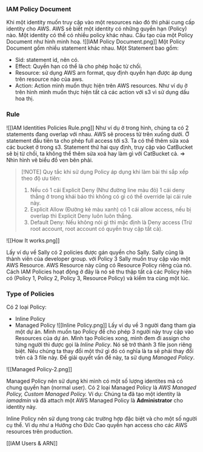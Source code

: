 ### IAM Policy Document
Khi một identity muốn truy cập vào một resources nào đó thì phải cung cấp identity cho AWS.
AWS sẽ biết một identity có những quyền hạn (Policy) nào. Một identity có thể có nhiều policy khác nhau.
Cấu tạo của một Policy Document như hình minh hoạ.
![[IAM Policy Document.png]]
Một Policy Document gồm nhiều statement khác nhau. Một Statement bao gồm:
- Sid: statement id, nên có.
- Effect: Quyền hạn có thể là cho phép hoặc từ chối.
- Resource: sử dụng AWS arn format, quy định quyền hạn được áp dụng trên resource nào của aws.
- Action: Action mình muốn thực hiện trên AWS resources. Như ví dụ ở trên hình mình muốn thực hiện tất cả các action với s3 vì sử dụng dấu hoa thị.
### Rule
![[IAM Identities Policies Rule.png]]
Như ví dụ ở trong hình, chúng ta có 2 statements đang overlap với nhau.
AWS sẽ process từ trên xuống dưới.
Ở statement đầu tiên ta cho phép full access tới s3. Ta có thể thêm sửa xoá các bucket ở trong s3.
Statement thứ hai quy định, truy cập vào CatBucket sẽ bị từ chối, ta không thể thêm sửa xoá hay làm gì với CatBucket cả.
=> Nhìn hình vẽ biểu đồ ven bên phải.

> [!NOTE] Quy tắc khi sử dụng Policy áp dụng khi làm bài thi sắp xếp theo độ ưu tiên:
> 1. Nếu có 1 cái Explicit Deny (Như đường line màu đỏ) 1 cái deny thẳng ở trong khái báo thì không có gì có thể override lại cái rule này.
> 2. Explicit Allow (Đường kẻ màu xanh) có 1 cái allow access, nếu bị overlap thì Explicit Deny luôn luôn thắng.
> 3. Default Deny: Nếu không nói gì thì mặc định là Deny access (Trừ root account, root account có quyền truy cập tất cả).

![[How It works.png]]

Lấy ví dụ về Sally có 2 policies được gán quyền cho Sally.
Sally cũng là thành viên của developer group. với Policy 3
Sally muốn truy cập vào một AWS Resource. AWS Resource này cũng có Resource Policy riêng của nó.
Cách IAM Policies hoạt động ở đây là nó sẽ thu thập tất cả các Policy hiện có (Policy 1, Policy 2, Policy 3, Resource Policy) và kiểm tra cùng một lúc.
### Type of Policies
Có 2 loại Policy:
- Inline Policy
- Managed Policy
![[Inline Policy.png]]
Lấy ví dụ về 3 người đang tham gia một dự án.
Mình muốn tạo Policy để cho phép 3 người này truy cập vào Resources của dự án.
Mình tạo Policies xong, mình đem đi assign cho từng người thì được gọi là *Inline Policy*.
Nó sẽ trở thành 3 file json riêng biệt.
Nếu chúng ta thay đổi một thứ gì đó có nghĩa là ta sẽ phải thay đổi trên cả 3 file này. Để giải quyết vấn đề này, ta sử dụng *Managed Policy*.

![[Managed Policy-2.png]]

Managed Policy nên sử dụng khi mình có một số lượng identites mà có chung quyền hạn (normal user). Có 2 loại Managed Policy là *AWS Managed Policy, Custom Managed Policy.*
Ví dụ: Chúng ta đã tạo một identity là *iamadmin* và đã attach một AWS Managed Policy là **Administrator** cho identity này.

Inline Policy nên sử dụng trong các trường hợp đặc biệt và cho một số người cụ thể. Ví dụ như a Hướng cho Đức Cao quyền hạn access cho các AWS resources trên production.

[[IAM Users & ARN]]